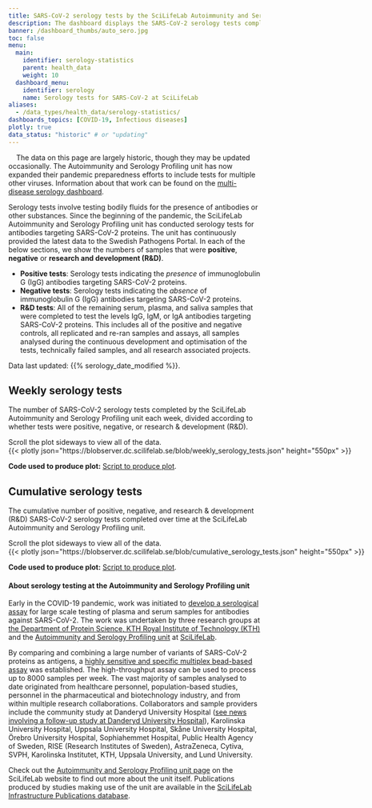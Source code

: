 ```yaml
---
title: SARS-CoV-2 serology tests by the SciLifeLab Autoimmunity and Serology Profiling unit
description: The dashboard displays the SARS-CoV-2 serology tests completed over time at the at SciLifeLab Autoimmunology and Serology Profiling unit. The number of tests in total and the amount of positive/negative tests over time are shown.
banner: /dashboard_thumbs/auto_sero.jpg
toc: false
menu:
  main:
    identifier: serology-statistics
    parent: health_data
    weight: 10
  dashboard_menu:
    identifier: serology
    name: Serology tests for SARS-CoV-2 at SciLifeLab
aliases:
  - /data_types/health_data/serology-statistics/
dashboards_topics: [COVID-19, Infectious diseases]
plotly: true
data_status: "historic" # or "updating"
---
```


<div class="alert alert-info">
  <i class="bi bi-exclamation-triangle-fill"></i>
  <span>The data on this page are largely historic, though they may be updated occasionally. The Autoimmunity and Serology Profiling unit has now expanded their pandemic preparedness efforts to include tests for multiple other viruses. Information about that work can be found on the <a class="dark-blue" href="/dashboards/serology_multidisease/"> multi-disease serology dashboard</a>.</span>
</div>

Serology tests involve testing bodily fluids for the presence of antibodies or other substances. Since the beginning of the pandemic, the SciLifeLab Autoimmunity and Serology Profiling unit has conducted serology tests for antibodies targeting SARS-CoV-2 proteins. The unit has continuously provided the latest data to the Swedish Pathogens Portal. In each of the below sections, we show the numbers of samples that were **positive**, **negative** or **research and development (R&D)**.

- **Positive tests**: Serology tests indicating the _presence_ of immunoglobulin G (IgG) antibodies targeting SARS-CoV-2 proteins.
- **Negative tests**: Serology tests indicating the _absence_ of immunoglobulin G (IgG) antibodies targeting SARS-CoV-2 proteins.
- **R&D tests**: All of the remaining serum, plasma, and saliva samples that were completed to test the levels IgG, IgM, or IgA antibodies targeting SARS-CoV-2 proteins. This includes all of the positive and negative controls, all replicated and re-ran samples and assays, all samples analysed during the continuous development and optimisation of the tests, technically failed samples, and all research associated projects.

<div class="alert alert-info">Data last updated: {{% serology_date_modified %}}.</div>

## Weekly serology tests

The number of SARS-CoV-2 serology tests completed by the SciLifeLab Autoimmunity and Serology Profiling unit each week, divided according to whether tests were positive, negative, or research & development (R&D).

<div class="d-lg-none alert alert-info">
  Scroll the plot sideways to view all of the data.
</div>

<div class="plot_wrapper mb-3">
  <div class="table-responsive" style="min-width: 800px">{{< plotly json="https://blobserver.dc.scilifelab.se/blob/weekly_serology_tests.json" height="550px" >}}</div>
</div>

<!-- **Download the data:** [The number of R&D, negative, and positive tests done per week](https://blobserver.dc.scilifelab.se/blob/Serology-testing-statistics-dataset-20202021.csv) -->

**Code used to produce plot:** [Script to produce plot](https://github.com/ScilifelabDataCentre/pathogens-portal-visualisations/blob/main/serology/weekly-serology-tests.py).

## Cumulative serology tests

The cumulative number of positive, negative, and research & development (R&D) SARS-CoV-2 serology tests completed over time at the SciLifeLab Autoimmunity and Serology Profiling unit.

<div class="d-lg-none alert alert-info">
  Scroll the plot sideways to view all of the data.
</div>

<div class="plot_wrapper mb-3">
  <div class="table-responsive" style="min-width: 800px">{{< plotly json="https://blobserver.dc.scilifelab.se/blob/cumulative_serology_tests.json" height="550px" >}}</div>
</div>

<!-- **Download the data:** [The number of R&D, negative, and positive tests done per week](https://blobserver.dc.scilifelab.se/blob/Serology-testing-statistics-dataset-20202021.csv) -->

**Code used to produce plot:** [Script to produce plot](https://github.com/ScilifelabDataCentre/pathogens-portal-visualisations/blob/main/serology/cumulative-serology-tests.py).

#### About serology testing at the Autoimmunity and Serology Profiling unit

Early in the COVID-19 pandemic, work was initiated to [develop a serological assay](https://www.scilifelab.se/capabilities/pandemic-laboratory-preparedness/pandemic-response/other-scilifelab-efforts/serology/) for large scale testing of plasma and serum samples for antibodies against SARS-CoV-2. The work was undertaken by three research groups at [the Department of Protein Science, KTH Royal Institute of Technology (KTH)](https://www.kth.se/pro) and the [Autoimmunity and Serology Profiling unit](https://www.scilifelab.se/facilities/autoimmunity-profiling/) at [SciLifeLab](https://www.scilifelab.se).

By comparing and combining a large number of variants of SARS-CoV-2 proteins as antigens, a [highly sensitive and specific multiplex bead-based assay](https://doi.org/10.1002/cti2.1312) was established. The high-throughput assay can be used to process up to 8000 samples per week. The vast majority of samples analysed to date originated from healthcare personnel, population-based studies, personnel in the pharmaceutical and biotechnology industry, and from within multiple research collaborations. Collaborators and sample providers include the community study at Danderyd University Hospital ([see news involving a follow-up study at Danderyd University Hospital](https://www.scilifelab.se/news/four-out-of-five-still-have-antibodies-against-sars-cov-2)), Karolinska University Hospital, Uppsala University Hospital, Skåne University Hospital, Örebro University Hospital, Sophiahemmet Hospital, Public Health Agency of Sweden, RISE (Research Institutes of Sweden), AstraZeneca, Cytiva, SVPH, Karolinska Institutet, KTH, Uppsala University, and Lund University.

Check out the [Autoimmunity and Serology Profiling unit page](https://www.scilifelab.se/units/autoimmunity-profiling/) on the SciLifeLab website to find out more about the unit itself. Publications produced by studies making use of the unit are available in the [SciLifeLab Infrastructure Publications database](https://publications.scilifelab.se/label/Autoimmunity%20and%20Serology%20Profiling).

